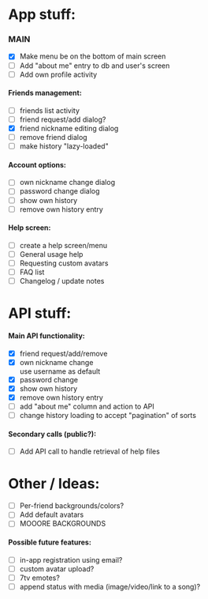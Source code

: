 # App stuff:

### MAIN

- [x] Make menu be on the bottom of main screen
- [ ] Add "about me" entry to db and user's screen
- [ ] Add own profile activity

#### Friends management:

- [ ] friends list activity
- [ ] friend request/add dialog?
- [x] friend nickname editing dialog
- [ ] remove friend dialog
- [ ] make history "lazy-loaded"

#### Account options:

- [ ] own nickname change dialog
- [ ] password change dialog
- [ ] show own history
- [ ] remove own history entry

#### Help screen:

- [ ] create a help screen/menu
- [ ] General usage help
- [ ] Requesting custom avatars
- [ ] FAQ list
- [ ] Changelog / update notes

# API stuff:

#### Main API functionality:

- [x] friend request/add/remove
- [x] own nickname change<br>use username as default
- [x] password change
- [x] show own history
- [x] remove own history entry
- [ ] add "about me" column and action to API
- [ ] change history loading to accept "pagination" of sorts

#### Secondary calls (public?):
- [ ] Add API call to handle retrieval of help files


# Other / Ideas:

- [ ] Per-friend backgrounds/colors?
- [ ] Add default avatars
- [ ] MOOORE BACKGROUNDS

#### Possible future features:

- [ ] in-app registration using email?
- [ ] custom avatar upload?
- [ ] 7tv emotes?
- [ ] append status with media (image/video/link to a song)?